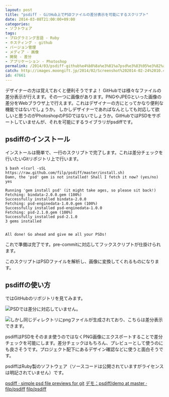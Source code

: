 ```yaml
---
layout: post
title: "psdiff - GitHub上でPSDファイルの差分表示を可能にするスクリプト"
date: 2014-03-08T21:00:00+09:00
categories:
- ソフトウェア
tags: 
- プログラミング言語 - Ruby
- ホスティング - github
- バージョン管理
- メディア - 画像
- 開発 - 差分
- アプリケーション - Photoshop
permalink: /2014/03/psdiff-github%e4%b8%8a%e3%81%a7psd%e3%83%95%e3%82%a1%e3%82%a4%e3%83%ab%e3%81%ae%e5%b7%ae%e5%88%86%e8%a1%a8%e7%a4%ba%e3%82%92%e5%8f%af%e8%83%bd%e3%81%ab%e3%81%99%e3%82%8b%e3%82%b9%e3%82%af%e3%83%aa/
catch: http://images.moongift.jp/2014/02/Screenshot%202014-02-24%2010.43.51_thumb.74a8582a9e224126ee7621b309f7607c.png
id: 47661
---
```

デザイナーの方は覚えておくと便利そうですよ！
GitHubでは様々なファイルの差分表示が行えます。その一つに画像があります。PNGやJPEGといった画像の差分をWebブラウザ上で行えます。これはデザイナーの方にとってかなり便利な機能ではないでしょうか。
しかしデザイナーであればなんとしても対応して欲しいと思うのがPhotoshopのPSDではないでしょうか。GitHubではPSDをサポートしていませんが、それを可能にするライブラリがpsdiffです。

## psdiffのインストール

インストールは簡単で、一行のスクリプトで完了します。これは差分チェックを行いたいGitリポジトリ上で行います。

```
$ bash <(curl -sSL https://raw.github.com/filp/psdiff/master/install.sh)
Damn, the 'psd' gem is not installed! Shall I fetch it now? (yes/no) yes

Running 'gem install psd' (it might take ages, so please sit back!)
Fetching: bindata-2.0.0.gem (100%)
Successfully installed bindata-2.0.0
Fetching: psd-enginedata-1.0.0.gem (100%)
Successfully installed psd-enginedata-1.0.0
Fetching: psd-2.1.0.gem (100%)
Successfully installed psd-2.1.0
3 gems installed


All done! Go ahead and give me all your PSDs!
```

これで準備は完了です。pre-commitに対応してフックスクリプトが仕掛けられます。

このスクリプトはPSDファイルを解析し、画像に変換してくれるものになります。

## psdiffの使い方

ではGitHubのリポジトリを見てみます。

![PSDでは差分に対応していません。](http://images.moongift.jp/2014/02/Screenshot%202014-02-24%2010.42.58_thumb.b6e562b154d1ec949677de9b3bb893aa.png "http://images.moongift.jp/2014/02/Screenshot%202014-02-24%2010.42.58.b6e562b154d1ec949677de9b3bb893aa.png")

![しかし同じディレクトリにpngファイルが生成されており、こちらは差分表示できます。](http://images.moongift.jp/2014/02/Screenshot%202014-02-24%2010.43.51_thumb.74a8582a9e224126ee7621b309f7607c.png "http://images.moongift.jp/2014/02/Screenshot%202014-02-24%2010.43.51.74a8582a9e224126ee7621b309f7607c.png")

psdiffはPSDをそのまま使うのではなくPNG画像にエクスポートすることで差分チェックを可能にします。差分チェックはもちろん、プレビューとして使うのにも良さそうです。プロジェクト配下にあるデザイン確認などに使うと面白そうです。

psdiffはRuby製のソフトウェア（ソースコードは公開されていますがライセンスは明記されていません）です。

[psdiff · simple psd file previews for git](http://filp.github.io/psdiff/)
[デモ：psdiff/demo at master · filp/psdiff](https://github.com/filp/psdiff/tree/master/demo)
[filp/psdiff](https://github.com/filp/psdiff)